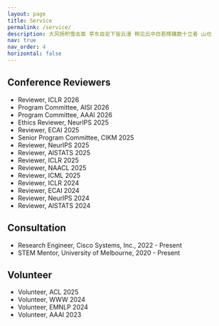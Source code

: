 ```yaml
---
layout: page
title: Service
permalink: /service/
description: 大风扬积雪击面 亭东自足下皆云漫 稍见云中白若摴蒱数十立者 山也
nav: true
nav_order: 4
horizontal: false
---
```


## Conference Reviewers

- Reviewer, ICLR 2026
- Program Committee, AISI 2026
- Program Committee, AAAI 2026
- Ethics Reviewer, NeurIPS 2025
- Reviewer, ECAI 2025
- Senior Program Committee, CIKM 2025 
- Reviewer, NeurIPS 2025
- Reviewer, AISTATS 2025
- Reviewer, ICLR 2025
- Reviewer, NAACL 2025
- Reviewer, ICML 2025
- Reviewer, ICLR 2024
- Reviewer, ECAI 2024
- Reviewer, NeurIPS 2024
- Reviewer, AISTATS 2024

## Consultation

- Research Engineer, Cisco Systems, Inc., 2022 - Present
- STEM Mentor, University of Melbourne, 2020 - Present

## Volunteer

- Volunteer, ACL 2025
- Volunteer, WWW 2024
- Volunteer, EMNLP 2024
- Volunteer, AAAI 2023

